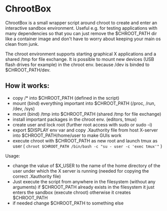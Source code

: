 ChrootBox
=

ChrootBox is a small wrapper script around chroot to create and enter an interactive sandbox environment.
Useful e.g. for testing applications with many dependencies so that you can just remove the $CHROOT_PATH dir like a container image
and don't have to worry about keeping your main os clean from junk.

The chroot environment supports starting graphical X applications and a shared /tmp for file exchange.
It is possible to mount new devices (USB flash drives for example) in the chroot env. because /dev is binded to $CHROOT_PATH/dev.

How it works:
-
- copy /* into $CHROOT_PATH (defined in the script)
- mount (bind) everything important into $CHROOT_PATH (/proc, /run, /dev, /sys)
- mount (bind) /tmp into $CHROOT_PATH (shared /tmp for file exchange)
- install important packages in the chroot env. (editors, tmux)
- create user and lock root (further root access with sudo or sudo -i)
- export $DISPLAY env var and copy .Xauthority file from host X-server into $CHROOT_PATH/home/user to make GUIs work
- execute chroot with $CHROOT_PATH as new root and launch tmux as user ( ```chroot $CHROOT_PATH /bin/bash -c "su - user -c 'exec tmux'"``` )

Usage:
- change the value of $X_USER to the name of the home directory of the user under which the X server is running (needed for copying the correct .Xauthority file)
- Just execute the script from anywhere in the filesystem (without any arguments)
  if $CHROOT_PATH already exists in the filesystem it just enters the sandbox (execute chroot) otherwise it creates $CHROOT_PATH
- if needed change $CHROOT_PATH to something else
